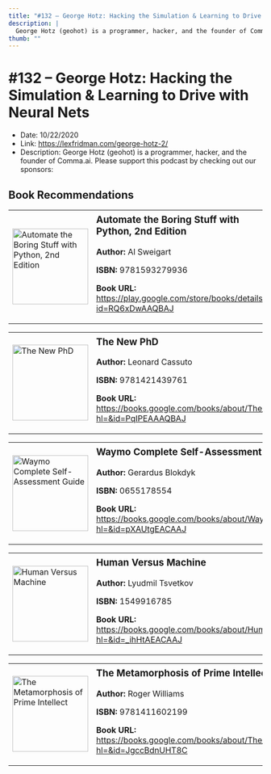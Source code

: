 ```yaml
---
title: "#132 – George Hotz: Hacking the Simulation & Learning to Drive with Neural Nets"
description: |
  George Hotz (geohot) is a programmer, hacker, and the founder of Comma.ai. Please support this podcast by checking out our sponsors:"
thumb: ""
---
```


# #132 – George Hotz: Hacking the Simulation & Learning to Drive with Neural Nets

  - Date: 10/22/2020
  - Link: https://lexfridman.com/george-hotz-2/
  - Description: George Hotz (geohot) is a programmer, hacker, and the founder of Comma.ai. Please support this podcast by checking out our sponsors:

## Book Recommendations

<table style="border: none;"><tr style="border: none;"><td style="border: none;"><img src="http://books.google.com/books/content?id=RQ6xDwAAQBAJ&printsec=frontcover&img=1&zoom=1&edge=curl&source=gbs_api" alt="Automate the Boring Stuff with Python, 2nd Edition" width="150" style="vertical-align: top;"></td><td style="border: none; vertical-align: top;"><h3 style='margin-top: 5'>Automate the Boring Stuff with Python, 2nd Edition</h3><p><strong>Author:</strong> Al Sweigart</p><p><strong>ISBN:</strong> 9781593279936</p><p><strong>Book URL:</strong> <a href="https://play.google.com/store/books/details?id=RQ6xDwAAQBAJ">https://play.google.com/store/books/details?id=RQ6xDwAAQBAJ</a></p></td></tr></table>
<table style="border: none;"><tr style="border: none;"><td style="border: none;"><img src="http://books.google.com/books/content?id=PqIPEAAAQBAJ&printsec=frontcover&img=1&zoom=1&edge=curl&source=gbs_api" alt="The New PhD" width="150" style="vertical-align: top;"></td><td style="border: none; vertical-align: top;"><h3 style='margin-top: 5'>The New PhD</h3><p><strong>Author:</strong> Leonard Cassuto</p><p><strong>ISBN:</strong> 9781421439761</p><p><strong>Book URL:</strong> <a href="https://books.google.com/books/about/The_New_PhD.html?hl=&id=PqIPEAAAQBAJ">https://books.google.com/books/about/The_New_PhD.html?hl=&id=PqIPEAAAQBAJ</a></p></td></tr></table>
<table style="border: none;"><tr style="border: none;"><td style="border: none;"><img src="http://books.google.com/books/content?id=pXAUtgEACAAJ&printsec=frontcover&img=1&zoom=1&source=gbs_api" alt="Waymo Complete Self-Assessment Guide" width="150" style="vertical-align: top;"></td><td style="border: none; vertical-align: top;"><h3 style='margin-top: 5'>Waymo Complete Self-Assessment Guide</h3><p><strong>Author:</strong> Gerardus Blokdyk</p><p><strong>ISBN:</strong> 0655178554</p><p><strong>Book URL:</strong> <a href="https://books.google.com/books/about/Waymo_Complete_Self_Assessment_Guide.html?hl=&id=pXAUtgEACAAJ">https://books.google.com/books/about/Waymo_Complete_Self_Assessment_Guide.html?hl=&id=pXAUtgEACAAJ</a></p></td></tr></table>
<table style="border: none;"><tr style="border: none;"><td style="border: none;"><img src="http://books.google.com/books/content?id=_ihHtAEACAAJ&printsec=frontcover&img=1&zoom=1&source=gbs_api" alt="Human Versus Machine" width="150" style="vertical-align: top;"></td><td style="border: none; vertical-align: top;"><h3 style='margin-top: 5'>Human Versus Machine</h3><p><strong>Author:</strong> Lyudmil Tsvetkov</p><p><strong>ISBN:</strong> 1549916785</p><p><strong>Book URL:</strong> <a href="https://books.google.com/books/about/Human_Versus_Machine.html?hl=&id=_ihHtAEACAAJ">https://books.google.com/books/about/Human_Versus_Machine.html?hl=&id=_ihHtAEACAAJ</a></p></td></tr></table>
<table style="border: none;"><tr style="border: none;"><td style="border: none;"><img src="http://books.google.com/books/content?id=JgccBdnUHT8C&printsec=frontcover&img=1&zoom=1&edge=curl&source=gbs_api" alt="The Metamorphosis of Prime Intellect" width="150" style="vertical-align: top;"></td><td style="border: none; vertical-align: top;"><h3 style='margin-top: 5'>The Metamorphosis of Prime Intellect</h3><p><strong>Author:</strong> Roger Williams</p><p><strong>ISBN:</strong> 9781411602199</p><p><strong>Book URL:</strong> <a href="https://books.google.com/books/about/The_Metamorphosis_of_Prime_Intellect.html?hl=&id=JgccBdnUHT8C">https://books.google.com/books/about/The_Metamorphosis_of_Prime_Intellect.html?hl=&id=JgccBdnUHT8C</a></p></td></tr></table>
